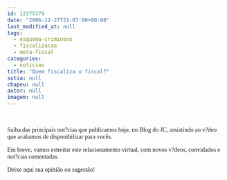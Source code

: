 ```yaml
---
id: 12375379
date: "2006-12-27T21:07:00+00:00"
last_modified_at: null
tags:
  - esquema-criminoso
  - fiscalizacao
  - meta-fiscal
categories:
  - noticias
title: "Quem fiscaliza o fiscal?"
sutia: null
chapeu: null
autor: null
imagem: null
---
```

<p><P><FONT face=Verdana></FONT>&nbsp;</P></p>
<p><P><FONT face=Verdana>Saiba das principais not?cias que publicamos hoje, no Blog do JC, assistindo ao v?deo que acabamos de&nbsp;disponibilizar para vocês.</FONT></P></p>
<p><P><FONT face=Verdana>Em breve, vamos estreitar este relacionamento virtual, com novos v?deos, convidados&nbsp;e not?cias comentadas.</FONT></P></p>
<p><P><FONT face=Verdana>Deixe aqui sua opinião ou sugestão!</FONT></P></p>
<p><P><FONT face=Verdana></FONT>&nbsp;</P> </p>
